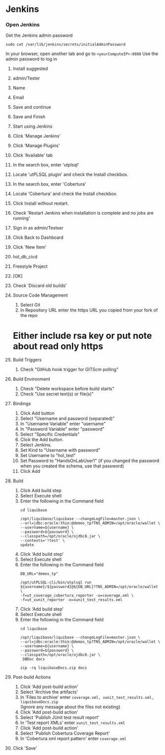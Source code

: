 # Jenkins
### Open Jenkins
Get the Jenkins admin password
```
sudo cat /var/lib/jenkins/secrets/initialAdminPassword
```

In your browser, open another tab and go to ```<yourComputeIP>:8080```
Use the admin password to log in

1. Install suggested
1. admin/Tester
1. Name
1. Email
1. Save and continue
1. Save and Finish
1. Start using Jenkins
1. Click 'Manage Jenkins'
1. Click 'Manage Plugins'
1. Click 'Available' tab
1. In the search box, enter 'utplsql'
1. Locate 'utPLSQL plugin' and check the Install checkbox.
1. In the search box, enter 'Cobertura'
1. Locate 'Cobertura' and check the Install checkbox.
1. Click Install without restart.
1. Check 'Restart Jenkins when installation is complete and no jobs are running'
1. Sign in as admin/Testser
1. Click Back to Dashboard
1. Click 'New Item'
1. hol_db_cicd
1. Freestyle Project
1. [OK]
1. Check 'Discard old builds'
1. Source Code Management
    1. Select Git
    1. In Repository URL enter the https URL you copied from your fork of the repo
    # Either include rsa key or put note about read only https
1. Build Triggers
    1. Check "GitHub hook trigger for GITScm polling"
1. Build Environment 
    1. Check "Delete workspace before build starts"
    1. Check "Use secret text(s) or file(s)"
1. Bindings
    1. Click Add button
    1. Select "Username and password (separated)"
    1. In "Username Variable" enter "username"
    1. In "Password Variable" enter "password"
    1. Select "Specific Credentials"
    1. Click the Add button.
    1. Select Jenkins.
    1. Set Kind to "Username with password"
    1. Set Username to "hol_test"
    1. Set Password to "HandsOnLabUser1" (if you changed the password when you created the schema, use that password)
    1. Click Add
1. Build
    1. Click Add build step
    1. Select Execute shell
    1. Enter the following in the Command field
        ```
        cd liquibase

        /opt/liquibase/liquibase --changeLogFile=master.json \
        --url=jdbc:oracle:thin:@demos_tp?TNS_ADMIN=/opt/oracle/wallet \
        --username=${username} \
        --password=${password} \
        --classpath=/opt/oracle/ojdbc8.jar \
        --contexts='!test' \
        update
        ```
    1. Click 'Add build step'
    1. Select Execute shell
    1. Enter the following in the Command field
        ```
        DB_URL="demos_tp"

        /opt/utPLSQL-cli/bin/utplsql run ${username}/${password}@${DB_URL}?TNS_ADMIN=/opt/oracle/wallet \
        -f=ut_coverage_cobertura_reporter -o=coverage.xml \
        -f=ut_xunit_reporter -o=xunit_test_results.xml
        ```
    1. Click 'Add build step'
    1. Select Execute shell
    1. Enter the following in the Command field
        ```
        cd liquibase

        /opt/liquibase/liquibase --changeLogFile=master.json \
        --url=jdbc:oracle:thin:@demos_tp?TNS_ADMIN=/opt/oracle/wallet \
        --username=${username} \
        --password=${password} \
        --classpath=/opt/oracle/ojdbc8.jar \
         DBDoc docs

        zip -rq liquibaseDocs.zip docs
        ```
1. Post-build Actions
    1. Click 'Add post-build action'
    1. Select 'Archive the artifacts'
    1. In 'Files to archive' enter ```coverage.xml, xunit_test_results.xml, liquibaseDocs.zip ```  
       (Ignore any message about the files not existing)
    1. Click 'Add post-build action'
    1. Select 'Publish JUnit test result report'
    1. In 'Test report XMLs' enter ```xunit_test_results.xml```
    1. Click 'Add post-build action'
    1. Select 'Publish Cobertura Coverage Report'
    1. In 'Cobertura xml report pattern' enter ```coverage.xml```

1. Click 'Save'